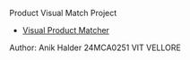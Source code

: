 Product Visual Match Project

- [Visual Product Matcher](https://visual-product-matcher-1hkn.onrender.com/)

Author: 
Anik Halder 
24MCA0251
VIT VELLORE
